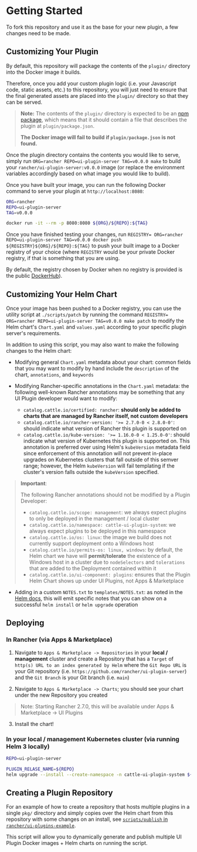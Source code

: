 # Getting Started

To fork this repository and use it as the base for your new plugin, a few changes need to be made.

## Customizing Your Plugin

By default, this repository will package the contents of the `plugin/` directory into the Docker image it builds.

Therefore, once you add your custom plugin logic (i.e. your Javascript code, static assets, etc.) to this repository, you will just need to ensure that the final generated assets are placed into the `plugin/` directory so that they can be served.

> **Note:** The contents of the `plugin/` directory is expected to be an [npm package](https://docs.npmjs.com/about-packages-and-modules#about-packages), which means that it should contain a file that describes the plugin at `plugin/package.json`.
>
> **The Docker image will fail to build if `plugin/package.json` is not found.**

Once the plugin directory contains the contents you would like to serve, simply run `ORG=rancher REPO=ui-plugin-server TAG=v0.0.0 make` to build your `rancher/ui-plugin-server:v0.0.0` image (or replace the environment variables accordingly based on what image you would like to build).

Once you have built your image, you can run the following Docker command to serve your plugin at `http://localhost:8080`:

```bash
ORG=rancher
REPO=ui-plugin-server
TAG=v0.0.0

docker run -it --rm -p 8080:8080 ${ORG}/${REPO}:${TAG}
```

Once you have finished testing your changes, run `REGISTRY= ORG=rancher REPO=ui-plugin-server TAG=v0.0.0 docker push ${REGISTRY}${ORG}/${REPO}:${TAG}` to push your built image to a Docker registry of your choice (where `REGISTRY` would be your private Docker registry, if that is something that you are using. 

By default, the registry chosen by Docker when no registry is provided is the public [DockerHub](https://hub.docker.com/)).

## Customizing Your Helm Chart

Once your image has been pushed to a Docker registry, you can use the utility script at `./scripts/patch` by running the command `REGISTRY= ORG=rancher REPO=ui-plugin-server TAG=v0.0.0 make patch` to modify the Helm chart's `Chart.yaml` and `values.yaml` according to your specific plugin server's requirements.

In addition to using this script, you may also want to make the following changes to the Helm chart:

- Modifying general `Chart.yaml` metadata about your chart: common fields that you may want to modify by hand include the `description` of the chart, `annotations`, and `keywords`

- Modifying Rancher-specific annotations in the `Chart.yaml` metadata: the following well-known Rancher annotations may be something that any UI Plugin developer would want to modify:
  - `catalog.cattle.io/certified: rancher`: **should only be added to charts that are managed by Rancher itself, not custom developers**
  - `catalog.cattle.io/rancher-version: '>= 2.7.0-0 < 2.8.0-0'`: should indicate what version of Rancher this plugin is supported on
  - `catalog.cattle.io/kube-version: '>= 1.16.0-0 < 1.25.0-0'`: should indicate what version of Kubernetes this plugin is supported on. This annotation is preferred over using Helm's `kubeVersion` metadata field since enforcement of this annotation will not prevent in-place upgrades on Kubernetes clusters that fall outside of this semver range; however, the Helm `kubeVersion` will fail templating if the cluster's version falls outside the `kubeVersion` specified.

> **Important**:
>
> The following Rancher annotations should not be modified by a Plugin Developer:
>
> - `catalog.cattle.io/scope: management`: we always expect plugins to only be deployed in the management / local cluster
> - `catalog.cattle.io/namespace: cattle-ui-plugin-system`: we always expect plugins to be deployed in this namespace
> - `catalog.cattle.io/os: linux`: the image we build does not currently support deployment onto a Windows host
> - `catalog.cattle.io/permits-os: linux, windows`: by default, the Helm chart we have will **permit/tolerate** the existence of a Windows host in a cluster due to `nodeSelectors` and `tolerations` that are added to the Deployment contained within it
> - `catalog.cattle.io/ui-component: plugins`: ensures that the Plugin Helm Chart shows up under UI Plugins, not Apps & Marketplace
  
- Adding in a custom `NOTES.txt` to `templates/NOTES.txt`: as noted in the [Helm docs](https://helm.sh/docs/chart_template_guide/notes_files/), this will emit specific notes that you can show on a successful `helm install` or `helm upgrade` operation


## Deploying

### In Rancher (via Apps & Marketplace)

1. Navigate to `Apps & Marketplace -> Repositories` in your **local / management** cluster and create a Repository that has a `Target` of `http(s) URL to an index generated by Helm` where the `Git Repo URL` is your Git repository (i.e. `https://github.com/rancher/ui-plugin-server`) and the `Git Branch` is your Git branch (i.e. `main`)

2. Navigate to `Apps & Marketplace -> Charts`; you should see your chart under the new Repository you created

> Note: Starting Rancher 2.7.0, this will be available under Apps & Marketplace -> UI Plugins

3. Install the chart!

### In your local / management Kubernetes cluster (via running Helm 3 locally)

```bash
REPO=ui-plugin-server

PLUGIN_RELASE_NAME=${REPO}
helm upgrade --install --create-namespace -n cattle-ui-plugin-system ${PLUGIN_NAME} ./charts/ui-plugin-server
```

## Creating a Plugin Repository

For an example of how to create a repository that hosts multiple plugins in a single `pkg/` directory and simply copies over the Helm chart from this repository with some changes on an install, see [`scripts/publish` in `rancher/ui-plugins-example`](https://github.com/rancher/ui-plugin-examples/blob/main/scripts/publish). 

This script will allow you to dynamically generate and publish multiple UI Plugin Docker images + Helm charts on running the script.
